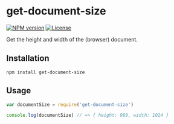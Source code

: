 # get-document-size

[![NPM version][npm-img]][npm-url]
[![License][license-img]][license-url]

Get the height and width of the (browser) document.

## Installation

```
npm install get-document-size
```

## Usage

``` javascript
var documentSize = require('get-document-size')

console.log(documentSize) // => { height: 989, width: 1024 }
```

[npm-img]: https://img.shields.io/npm/v/get-document-size.svg?style=flat-square
[npm-url]: https://npmjs.org/package/get-document-size
[license-img]: http://img.shields.io/npm/l/get-document-size.svg?style=flat-square
[license-url]: LICENSE
